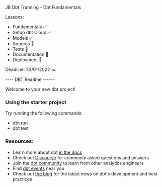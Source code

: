 JB Dbt Tranning - Dbt Fundamentals

Lessons:

- Fundamentals :white_check_mark:
- Setup dbt Cloud :white_check_mark:
- Models :white_check_mark:
- Sources :construction:
- Tests :construction:
- Documentation :construction:
- Deployment :construction:

Deadline: 23/01/2022 :soon:

---- DBT Readme ------

Welcome to your new dbt project!

### Using the starter project

Try running the following commands:
- dbt run
- dbt test


### Resources:
- Learn more about dbt [in the docs](https://docs.getdbt.com/docs/introduction)
- Check out [Discourse](https://discourse.getdbt.com/) for commonly asked questions and answers
- Join the [dbt community](http://community.getbdt.com/) to learn from other analytics engineers
- Find [dbt events](https://events.getdbt.com) near you
- Check out [the blog](https://blog.getdbt.com/) for the latest news on dbt's development and best practices
